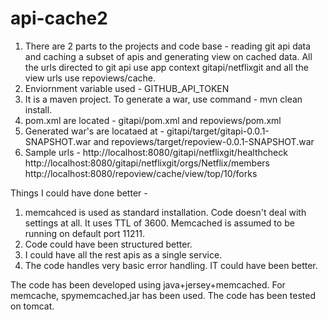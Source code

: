 # api-cache2

1. There are 2 parts to the projects and code base - reading git api data and caching a subset of apis and generating view on cached data. All the urls directed to git api use app context gitapi/netflixgit and all the view urls use repoviews/cache.
2. Enviornment variable used - GITHUB_API_TOKEN
3. It is a maven project. To generate a war, use command - mvn clean install.
4. pom.xml are located - gitapi/pom.xml and repoviews/pom.xml
5. Generated war's are locataed at - gitapi/target/gitapi-0.0.1-SNAPSHOT.war and repoviews/target/repoview-0.0.1-SNAPSHOT.war
6. Sample urls - 
http://localhost:8080/gitapi/netflixgit/healthcheck
http://localhost:8080/gitapi/netflixgit/orgs/Netflix/members
http://localhost:8080/repoview/cache/view/top/10/forks


Things I could have done better - 
1. memcahced is used as standard installation. Code doesn't deal with settings at all. It uses TTL of 3600. Memcached is assumed to be running on default port 11211.
2. Code could have been structured better.
3. I could have all the rest apis as a single service.
4. The code handles very basic error handling. IT could have been better.

The code has been developed using java+jersey+memcached. For memcache, spymemcached.jar has been used. 
The code has been tested on tomcat. 
